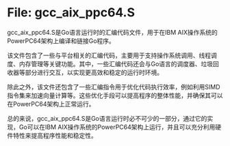 # File: gcc_aix_ppc64.S

gcc_aix_ppc64.S是Go语言运行时的汇编代码文件，用于在IBM AIX操作系统的PowerPC64架构上编译和链接Go程序。

该文件包含了一些与平台相关的汇编代码，主要用于支持操作系统调用、线程调度、内存管理等关键功能。其中，一些汇编代码还会与Go语言的调度器、垃圾回收器等部分进行交互，以实现更高效和稳定的运行时环境。

除此之外，该文件还包含了一些汇编指令用于优化代码执行效率，例如利用SIMD指令集来加速向量计算等。这些优化手段可以提高程序的整体性能，并确保其可以在PowerPC64架构上正常运行。

总的来说，gcc_aix_ppc64.S是Go语言运行时必不可少的一部分，通过它的实现，Go可以在IBM AIX操作系统的PowerPC64架构上运行，并且可以充分利用硬件特性来提高程序性能和稳定性。

